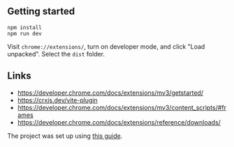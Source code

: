 ## Getting started

```
npm install
npm run dev
```

Visit `chrome://extensions/`, turn on developer mode, and click "Load unpacked".
Select the `dist` folder.

## Links

- https://developer.chrome.com/docs/extensions/mv3/getstarted/
- https://crxjs.dev/vite-plugin
- https://developer.chrome.com/docs/extensions/mv3/content_scripts/#frames
- https://developer.chrome.com/docs/extensions/reference/downloads/

The project was set up using [this guide](https://crxjs.dev/vite-plugin/getting-started/vanilla-js/create-project).
